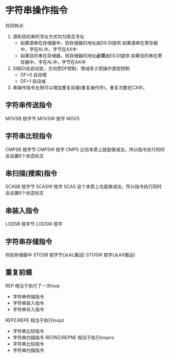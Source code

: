 # 字符串操作指令
共同特点:
1. 源和目的串的寻址方式均为隐含寻址
   * 如果源串在存储器中，则存储器的地址由DS:SI提供
   如果源串在寄存器中，字在AL中，字节在AX中
   * 如果目的串在存储器，则存储器的地址**必须**由ES:DI提供
   如果目的串在寄存器中，字在AL中，字节在AX中
2. SI和DI会自动变，方向受DF控制，增减多少受操作类型控制
   * DF=0 自动增
   * DF=1 自动减
3. 串操作指令左侧可以增加重复前缀(重复操作符)，重复次数在CX中，
## 字符串传送指令
MOVSB 按字节
MOVSW 按字
MOVS
## 字符串比较指令
CMPSB 按字节
CMPSW 按字
CMPS
比较本质上就是做减法，所以指令执行同时会设置6个状态标志
## 串扫描(搜索)指令
SCASB 按字节
SCASW 按字
SCAS
这个本质上也是做减法，所以指令执行同时会设置6个状态标志
## 串装入指令
LODSB 按字节
LODSW 按字
## 字符串存储指令
存到存储器中
STOSB 按字节(从AL搬运)
STOSW 按字(从AX搬运)
## 重复前缀
REP 相当于执行了一次loop
* 字符串传输指令
* 字符串装入指令
* 字符串存入指令

REPZ/REPE 相当于执行loopz
* 字符串比较指令
* 字符串扫描指令
REONZ/REPNE 相当于执行loopnz
* 字符串比较指令
* 字符串扫描指令